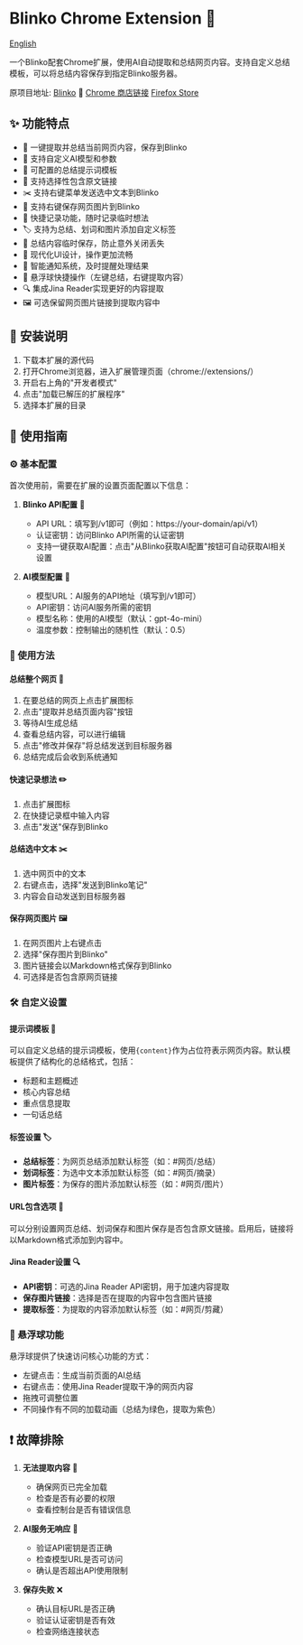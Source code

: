 # Blinko Chrome Extension 🚀

[English](README.md)

一个Blinko配套Chrome扩展，使用AI自动提取和总结网页内容。支持自定义总结模板，可以将总结内容保存到指定Blinko服务器。

原项目地址: [Blinko](https://github.com/blinko-space/blinko) 🔗
[Chrome 商店链接](https://chromewebstore.google.com/detail/blinko%E7%BD%91%E9%A1%B5%E5%86%85%E5%AE%B9%E6%8F%90%E5%8F%96%E6%80%BB%E7%BB%93/gpdobkhkjbgbgllpkhaomajicoaccjjo?hl=zh-CN&utm_source=ext_sidebar)
[Firefox Store](https://addons.mozilla.org/addon/blinko-extension/)

## ✨ 功能特点

- 🤖 一键提取并总结当前网页内容，保存到Blinko
- 🎯 支持自定义AI模型和参数
- 📝 可配置的总结提示词模板
- 🔗 支持选择性包含原文链接
- ✂️ 支持右键菜单发送选中文本到Blinko
- 📌️ 支持右键保存网页图片到Blinko
- 📌 快捷记录功能，随时记录临时想法
- 🏷️ 支持为总结、划词和图片添加自定义标签
- 💾 总结内容临时保存，防止意外关闭丢失
- 🎨 现代化UI设计，操作更加流畅
- 🔔 智能通知系统，及时提醒处理结果
- 🎈 悬浮球快捷操作（左键总结，右键提取内容）
- 🔍 集成Jina Reader实现更好的内容提取
- 🖼️ 可选保留网页图片链接到提取内容中

## 🔧 安装说明

1. 下载本扩展的源代码
2. 打开Chrome浏览器，进入扩展管理页面（chrome://extensions/）
3. 开启右上角的"开发者模式"
4. 点击"加载已解压的扩展程序"
5. 选择本扩展的目录

## 📖 使用指南

### ⚙️ 基本配置

首次使用前，需要在扩展的设置页面配置以下信息：

1. **Blinko API配置** 🎯
   - API URL：填写到/v1即可（例如：https://your-domain/api/v1）
   - 认证密钥：访问Blinko API所需的认证密钥
   - 支持一键获取AI配置：点击"从Blinko获取AI配置"按钮可自动获取AI相关设置

2. **AI模型配置** 🤖
   - 模型URL：AI服务的API地址（填写到/v1即可）
   - API密钥：访问AI服务所需的密钥
   - 模型名称：使用的AI模型（默认：gpt-4o-mini）
   - 温度参数：控制输出的随机性（默认：0.5）

### 🚀 使用方法

#### 总结整个网页 📄

1. 在要总结的网页上点击扩展图标
2. 点击"提取并总结页面内容"按钮
3. 等待AI生成总结
4. 查看总结内容，可以进行编辑
5. 点击"修改并保存"将总结发送到目标服务器
6. 总结完成后会收到系统通知

#### 快速记录想法 ✏️

1. 点击扩展图标
2. 在快捷记录框中输入内容
3. 点击"发送"保存到Blinko

#### 总结选中文本 ✂️

1. 选中网页中的文本
2. 右键点击，选择"发送到Blinko笔记"
3. 内容会自动发送到目标服务器

#### 保存网页图片 🖼️

1. 在网页图片上右键点击
2. 选择"保存图片到Blinko"
3. 图片链接会以Markdown格式保存到Blinko
4. 可选择是否包含原网页链接

### 🛠️ 自定义设置

#### 提示词模板 📝

可以自定义总结的提示词模板，使用`{content}`作为占位符表示网页内容。默认模板提供了结构化的总结格式，包括：
- 标题和主题概述
- 核心内容总结
- 重点信息提取
- 一句话总结

#### 标签设置 🏷️

- **总结标签**：为网页总结添加默认标签（如：#网页/总结）
- **划词标签**：为选中文本添加默认标签（如：#网页/摘录）
- **图片标签**：为保存的图片添加默认标签（如：#网页/图片）

#### URL包含选项 🔗

可以分别设置网页总结、划词保存和图片保存是否包含原文链接。启用后，链接将以Markdown格式添加到内容中。

#### Jina Reader设置 🔍

- **API密钥**：可选的Jina Reader API密钥，用于加速内容提取
- **保存图片链接**：选择是否在提取的内容中包含图片链接
- **提取标签**：为提取的内容添加默认标签（如：#网页/剪藏）

### 🎈 悬浮球功能

悬浮球提供了快速访问核心功能的方式：
- 左键点击：生成当前页面的AI总结
- 右键点击：使用Jina Reader提取干净的网页内容
- 拖拽可调整位置
- 不同操作有不同的加载动画（总结为绿色，提取为紫色）

## ❗ 故障排除

1. **无法提取内容** 🚫
   - 确保网页已完全加载
   - 检查是否有必要的权限
   - 查看控制台是否有错误信息

2. **AI服务无响应** 🤖
   - 验证API密钥是否正确
   - 检查模型URL是否可访问
   - 确认是否超出API使用限制

3. **保存失败** ❌
   - 确认目标URL是否正确
   - 验证认证密钥是否有效
   - 检查网络连接状态
